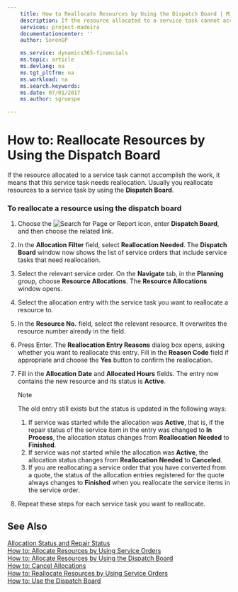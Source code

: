 ```yaml
---
    title: How to Reallocate Resources by Using the Dispatch Board | Microsoft Docs
    description: If the resource allocated to a service task cannot accomplish the work, it means that this service task needs reallocation. Usually you reallocate resources to a service task by using the **Dispatch Board**.
    services: project-madeira
    documentationcenter: ''
    author: SorenGP

    ms.service: dynamics365-financials
    ms.topic: article
    ms.devlang: na
    ms.tgt_pltfrm: na
    ms.workload: na
    ms.search.keywords:
    ms.date: 07/01/2017
    ms.author: sgroespe

---
```

# How to: Reallocate Resources by Using the Dispatch Board
If the resource allocated to a service task cannot accomplish the work, it means that this service task needs reallocation. Usually you reallocate resources to a service task by using the **Dispatch Board**.  
  
### To reallocate a resource using the dispatch board  
  
1.  Choose the ![Search for Page or Report](media/ui-search/search_small.png "Search for Page or Report icon") icon, enter **Dispatch Board**, and then choose the related link.  
  
2.  In the **Allocation Filter** field, select **Reallocation Needed**. The **Dispatch Board** window now shows the list of service orders that include service tasks that need reallocation.  
  
3.  Select the relevant service order. On the **Navigate** tab, in the **Planning** group, choose **Resource Allocations**. The **Resource Allocations** window opens.  
  
4.  Select the allocation entry with the service task you want to reallocate a resource to.  
  
5.  In the **Resource No.** field, select the relevant resource. It overwrites the resource number already in the field.  
  
6.  Press Enter. The **Reallocation Entry Reasons** dialog box opens, asking whether you want to reallocate this entry. Fill in the **Reason Code** field if appropriate and choose the **Yes** button to confirm the reallocation.  
  
7.  Fill in the **Allocation Date** and **Allocated Hours** fields. The entry now contains the new resource and its status is **Active**.  
  
    > [!NOTE]  
    >  The old entry still exists but the status is updated in the following ways:  
    >   
    >  1.  If service was started while the allocation was **Active**, that is, if the repair status of the service item in the entry was changed to **In Process**, the allocation status changes from **Reallocation Needed** to **Finished**.  
    > 2.  If service was not started while the allocation was **Active**, the allocation status changes from **Reallocation Needed** to **Canceled**.  
    > 3.  If you are reallocating a service order that you have converted from a quote, the status of the allocation entries registered for the quote always changes to **Finished** when you reallocate the service items in the service order.  
  
8.  Repeat these steps for each service task you want to reallocate.  
  
## See Also  
 [Allocation Status and Repair Status](../allocation-status-and-repair-status.md)   
 [How to: Allocate Resources by Using Service Orders](../how-to-allocate-resources-by-using-service-orders.md)   
 [How to: Allocate Resources by Using the Dispatch Board](../how-to-allocate-resources-by-using-the-dispatch-board.md)   
 [How to: Cancel Allocations](../how-to-cancel-allocations.md)   
 [How to: Reallocate Resources by Using Service Orders](../how-to-reallocate-resources-by-using-service-orders.md)   
 [How to: Use the Dispatch Board](../how-to-use-the-dispatch-board.md)